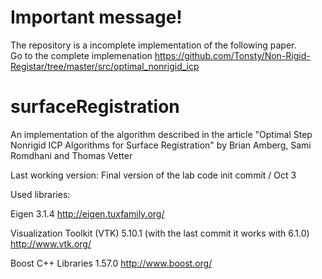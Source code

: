 Important message!
==================

The repository is a incomplete implementation of the following paper. <br>
Go to the complete implemenation 
https://github.com/Tonsty/Non-Rigid-Registar/tree/master/src/optimal_nonrigid_icp


surfaceRegistration
===================

An implementation of the algorithm described in the article "Optimal Step Nonrigid ICP Algorithms for Surface Registration" by Brian Amberg, Sami Romdhani and Thomas Vetter

Last working version: Final version of the lab code init commit / Oct 3

Used libraries:

Eigen 3.1.4
http://eigen.tuxfamily.org/

Visualization Toolkit (VTK) 5.10.1 (with the last commit it works with 6.1.0)
http://www.vtk.org/

Boost C++ Libraries 1.57.0
http://www.boost.org/
